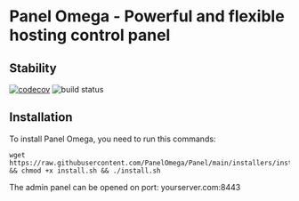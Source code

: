 # Panel Omega - Powerful and flexible hosting control panel

## Stability
[![codecov](https://codecov.io/gh/PanelOmega/Panel/branch/main/graph/badge.svg?token=WW6FN4H6EC)](https://codecov.io/gh/PanelOmega/Panel)
![build status](https://github.com/PanelOmega/Panel/actions/workflows/app-unit-test.yml/badge.svg?branch=main)

## Installation
To install Panel Omega, you need to run this commands:
```
wget https://raw.githubusercontent.com/PanelOmega/Panel/main/installers/install.sh && chmod +x install.sh && ./install.sh
```
The admin panel can be opened on port: yourserver.com:8443
